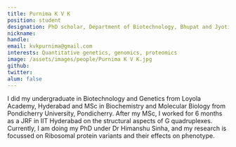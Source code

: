 ```yaml
---
title: Purnima K V K
position: student
designation: PhD scholar, Department of Biotechnology, Bhupat and Jyoti Mehta School of Biosciences 
nickname: 
handle: 
email: kvkpurnima@gmail.com
interests: Quantitative genetics, genomics, proteomics
image: /assets/images/people/Purnima K V K.jpg
github: 
twitter: 
alum: false
---
```


I did my undergraduate in Biotechnology and Genetics from Loyola Academy, Hyderabad and MSc in Biochemistry and Molecular Biology from Pondicherry University, Pondicherry. After my MSc, I worked for 6 months as a JRF in IIT Hyderabad on the structural aspects of G quadruplexes. Currently, I am doing my PhD under Dr Himanshu Sinha, and my research is focussed on Ribosomal protein variants and their effects on phenotype.
